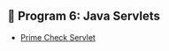 ## 📌 Program 6: Java Servlets
- [Prime Check Servlet](https://github.com/mallika5316/java_Assignment_Program/blob/main/images/PrimeCheckServlet.png)